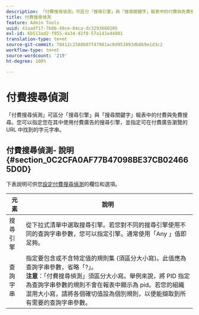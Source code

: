```yaml
---
description: 「付費搜尋偵測」可區分「搜尋引擎」與「搜尋關鍵字」報表中的付費與免費搜尋。您可以指定您在其中使用付費廣告的搜尋引擎，並指定可在付費廣告瀏覽的 URL 中找到的字元字串。
title: 付費搜尋偵測
feature: Admin Tools
uuid: 41aadf17-7b8b-49ce-84ca-dc3293660205
exl-id: 6b513ad2-f955-4a34-92f8-57a141e44801
translation-type: tm+mt
source-git-commit: 78412c2588b07f47981ac0d953893db6b9e1d3c2
workflow-type: tm+mt
source-wordcount: '219'
ht-degree: 100%

---
```


# 付費搜尋偵測

「付費搜尋偵測」可區分「搜尋引擎」與「搜尋關鍵字」報表中的付費與免費搜尋。您可以指定您在其中使用付費廣告的搜尋引擎，並指定可在付費廣告瀏覽的 URL 中找到的字元字串。

## 付費搜尋偵測- 說明{#section_0C2CFA0AF77B47098BE37CB024665D0D}

下表說明可供您[設定付費搜尋偵測](/help/admin/admin/paid-search-detection/t-paid-search-detection.md)的欄位和選項。

| 元素 | 說明 |
|--- |--- |
| 搜尋引擎 | 從下拉式清單中選取搜尋引擎。若您對不同的搜尋引擎使用不同的查詢字串參數，您可以指定引擎。通常使用「Any 」值即足夠。 |
| 查詢字串 | 指定要包含或不含特定值的規則集 (須區分大小寫)。此值應為查詢字串參數，省略「?」。<br>**注意**：「付費搜尋偵測」須區分大小寫。舉例來說，將 PID 指定為查詢字串參數的規則不會在報表中顯示為 pid。若您的組織混用大小寫，請將各個確切值設為個別規則，以便能擷取到所有需要的查詢字串參數。</br> |
